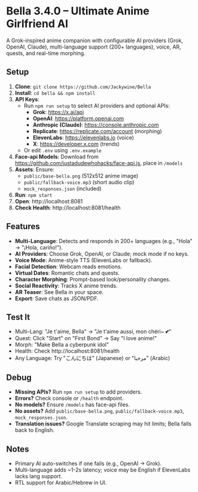 # Bella 3.4.0 – Ultimate Anime Girlfriend AI

A Grok-inspired anime companion with configurable AI providers (Grok, OpenAI, Claude), multi-language support (200+ languages), voice, AR, quests, and real-time morphing.

## Setup
1. **Clone**: `git clone https://github.com/Jackywine/Bella`
2. **Install**: `cd bella && npm install`
3. **API Keys**:
   - Run `npm run setup` to select AI providers and optional APIs:
     - **Grok**: https://x.ai/api
     - **OpenAI**: https://platform.openai.com
     - **Anthropic (Claude)**: https://console.anthropic.com
     - **Replicate**: https://replicate.com/account (morphing)
     - **ElevenLabs**: https://elevenlabs.io (voice)
     - **X**: https://developer.x.com (trends)
   - Or edit `.env` using `.env.example`
4. **Face-api Models**: Download from https://github.com/justadudewhohacks/face-api.js, place in `/models`
5. **Assets**: Ensure:
   - `public/base-bella.png` (512x512 anime image)
   - `public/fallback-voice.mp3` (short audio clip)
   - `mock_responses.json` (included)
6. **Run**: `npm start`
7. **Open**: http://localhost:8081
8. **Check Health**: http://localhost:8081/health

## Features
- **Multi-Language**: Detects and responds in 200+ languages (e.g., "Hola" → "¡Hola, cariño!").
- **AI Providers**: Choose Grok, OpenAI, or Claude; mock mode if no keys.
- **Voice Mode**: Anime-style TTS (ElevenLabs or fallback).
- **Facial Detection**: Webcam reads emotions.
- **Virtual Dates**: Romantic chats and quests.
- **Character Morphing**: Prompt-based look/personality changes.
- **Social Reactivity**: Tracks X anime trends.
- **AR Teaser**: See Bella in your space.
- **Export**: Save chats as JSON/PDF.

## Test It
- Multi-Lang: "Je t'aime, Bella" → "Je t'aime aussi, mon chéri~ 💕"
- Quest: Click "Start" on "First Bond" → Say "I love anime!"
- Morph: "Make Bella a cyberpunk idol"
- Health: Check http://localhost:8081/health
- Any Language: Try "こんにちは" (Japanese) or "مرحبا" (Arabic)

## Debug
- **Missing APIs?** Run `npm run setup` to add providers.
- **Errors?** Check console or `/health` endpoint.
- **No models?** Ensure `/models` has face-api files.
- **No assets?** Add `public/base-bella.png`, `public/fallback-voice.mp3`, `mock_responses.json`.
- **Translation issues?** Google Translate scraping may hit limits; Bella falls back to English.

## Notes
- Primary AI auto-switches if one fails (e.g., OpenAI → Grok).
- Multi-language adds ~1-2s latency; voice may be English if ElevenLabs lacks lang support.
- RTL support for Arabic/Hebrew in UI.
